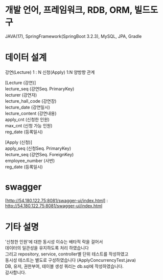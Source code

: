# 개발 언어, 프레임워크, RDB, ORM, 빌드도구
JAVA(17), SpringFramework(SpringBoot 3.2.3), MySQL, JPA, Gradle

# 데이터 설계
강연(Lecture) 1 : N 신청(Apply)
1:N 양방향 관계

[Lecture (강연)]  
lecture_seq (강연Seq. PrimaryKey)  
lecturer (강연자)  
lecture_hall_code (강연장)  
lecture_date (강연일시)  
lecture_content (강연내용)  
apply_cnt (신청한 인원)  
max_cnt (신청 가능 인원)  
reg_date (등록일시)  


[Apply (신청)]  
apply_seq (신청Seq. PrimaryKey)  
lecture_seq (강연Seq. ForeignKey)  
employee_number (사번)  
reg_date (등록일시)

# swagger
[http://54.180.122.75:8081/swagger-ui/index.html] : http://54.180.122.75:8081/swagger-ui/index.html

# 기타 설명
'신청한 인원'에 대한 동시성 이슈는 배타적 락을 걸어서  
데이터의 일관성을 유지하도록 처리 하였습니다  
그리고 repository, service, controller별 단위 테스트를 작성하였고  
동시성 테스트는 별도로 구성하였습니다 (ApplyConcurrencyTest.java)  
DB, 유저, 권한부여, 테이블 생성 쿼리는 db.sql에 작성하였습니다.  
감사합니다.
